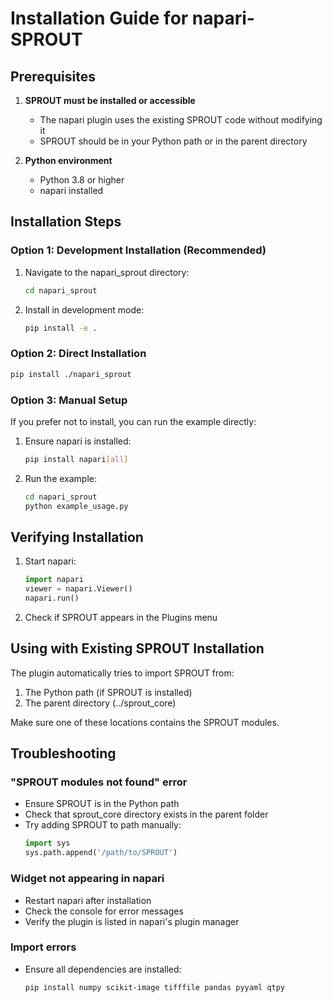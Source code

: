 # Installation Guide for napari-SPROUT

## Prerequisites

1. **SPROUT must be installed or accessible**
   - The napari plugin uses the existing SPROUT code without modifying it
   - SPROUT should be in your Python path or in the parent directory

2. **Python environment**
   - Python 3.8 or higher
   - napari installed

## Installation Steps

### Option 1: Development Installation (Recommended)

1. Navigate to the napari_sprout directory:
   ```bash
   cd napari_sprout
   ```

2. Install in development mode:
   ```bash
   pip install -e .
   ```

### Option 2: Direct Installation

```bash
pip install ./napari_sprout
```

### Option 3: Manual Setup

If you prefer not to install, you can run the example directly:

1. Ensure napari is installed:
   ```bash
   pip install napari[all]
   ```

2. Run the example:
   ```bash
   cd napari_sprout
   python example_usage.py
   ```

## Verifying Installation

1. Start napari:
   ```python
   import napari
   viewer = napari.Viewer()
   napari.run()
   ```

2. Check if SPROUT appears in the Plugins menu

## Using with Existing SPROUT Installation

The plugin automatically tries to import SPROUT from:
1. The Python path (if SPROUT is installed)
2. The parent directory (../sprout_core)

Make sure one of these locations contains the SPROUT modules.

## Troubleshooting

### "SPROUT modules not found" error
- Ensure SPROUT is in the Python path
- Check that sprout_core directory exists in the parent folder
- Try adding SPROUT to path manually:
  ```python
  import sys
  sys.path.append('/path/to/SPROUT')
  ```

### Widget not appearing in napari
- Restart napari after installation
- Check the console for error messages
- Verify the plugin is listed in napari's plugin manager

### Import errors
- Ensure all dependencies are installed:
  ```bash
  pip install numpy scikit-image tifffile pandas pyyaml qtpy
  ```
